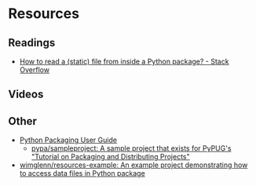 # Resources

## Readings

- [How to read a (static) file from inside a Python package? - Stack Overflow](https://stackoverflow.com/questions/6028000/how-to-read-a-static-file-from-inside-a-python-package)

## Videos

## Other

- [Python Packaging User Guide](https://packaging.python.org/en/latest/)
  - [pypa/sampleproject: A sample project that exists for PyPUG's "Tutorial on Packaging and Distributing Projects"](https://github.com/pypa/sampleproject)
- [wimglenn/resources-example: An example project demonstrating how to access data files in Python package](https://github.com/wimglenn/resources-example)
